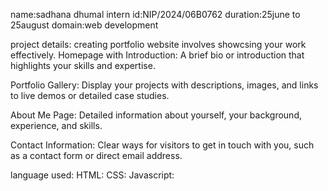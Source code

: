 name:sadhana dhumal
intern id:NIP/2024/06B0762
duration:25june to 25august
domain:web development

project details:
creating portfolio website involves showcsing your work effectively.
Homepage with Introduction: A brief bio or introduction that highlights your skills and expertise.

Portfolio Gallery: Display your projects with descriptions, images, and links to live demos or detailed case studies.

About Me Page: Detailed information about yourself, your background, experience, and skills.

Contact Information: Clear ways for visitors to get in touch with you, such as a contact form or direct email address.

language used:
HTML:
CSS:
Javascript:
